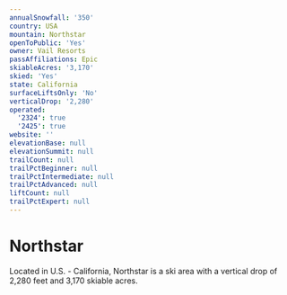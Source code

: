 ```yaml
---
annualSnowfall: '350'
country: USA
mountain: Northstar
openToPublic: 'Yes'
owner: Vail Resorts
passAffiliations: Epic
skiableAcres: '3,170'
skied: 'Yes'
state: California
surfaceLiftsOnly: 'No'
verticalDrop: '2,280'
operated:
  '2324': true
  '2425': true
website: ''
elevationBase: null
elevationSummit: null
trailCount: null
trailPctBeginner: null
trailPctIntermediate: null
trailPctAdvanced: null
liftCount: null
trailPctExpert: null
---
```



# Northstar

Located in U.S. - California, Northstar is a ski area with a vertical drop of 2,280 feet and 3,170 skiable acres.
